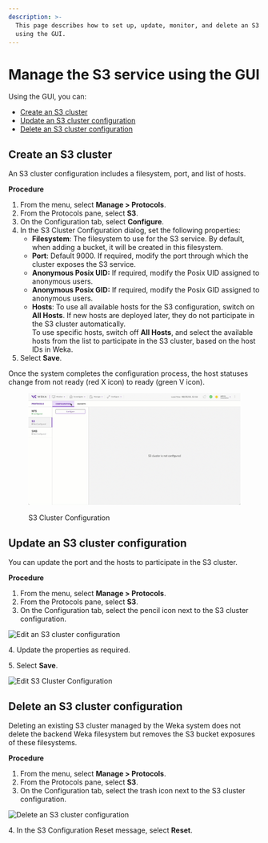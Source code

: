 ```yaml
---
description: >-
  This page describes how to set up, update, monitor, and delete an S3 cluster
  using the GUI.
---
```


# Manage the S3 service using the GUI

Using the GUI, you can:

* [Create an S3 cluster](s3-cluster-management.md#create-an-s3-cluster)
* [Update an S3 cluster configuration](s3-cluster-management.md#update-an-s3-cluster-configuration)
* [Delete an S3 cluster configuration](s3-cluster-management.md#delete-an-s3-cluster)

## Create an S3 cluster

An S3 cluster configuration includes a filesystem, port, and list of hosts.

**Procedure**

1. From the menu, select **Manage > Protocols**.
2. From the Protocols pane, select **S3**.
3. On the Configuration tab, select **Configure**.
4. In the S3 Cluster Configuration dialog, set the following properties:
   * **Filesystem**: The filesystem to use for the S3 service. By default, when adding a bucket, it will be created in this filesystem.
   * **Port**: Default 9000. If required, modify the port through which the cluster exposes the S3 service.
   * **Anonymous Posix UID:** If required, modify the Posix UID assigned to anonymous users.
   * **Anonymous Posix GID:** If required, modify the Posix GID assigned to anonymous users.
   * **Hosts**: To use all available hosts for the S3 configuration, switch on **All Hosts**. If new hosts are deployed later, they do not participate in the S3 cluster automatically.\
     To use specific hosts, switch off **All Hosts**, and select the available hosts from the list to participate in the S3 cluster, based on the host IDs in Weka.&#x20;
5. Select **Save**.

Once the system completes the configuration process, the host statuses change from not ready (red X icon) to ready (green V icon).

<figure><img src="../../../.gitbook/assets/wmng_S3_cluster_configuration.gif" alt=""><figcaption><p>S3 Cluster Configuration</p></figcaption></figure>

## Update an S3 cluster configuration

You can update the port and the hosts to participate in the S3 cluster.

**Procedure**

1. From the menu, select **Manage > Protocols**.
2. From the Protocols pane, select **S3**.
3. On the Configuration tab, select the pencil icon next to the S3 cluster configuration.

![Edit an S3 cluster configuration](../../../.gitbook/assets/wmng\_s3\_edit\_configuration\_button.png)

4\. Update the properties as required.

5\. Select **Save**.

![Edit S3 Cluster Configuration](../../../.gitbook/assets/wmng\_s3\_edit\_configuration\_dialog.png)

## Delete an S3 cluster configuration

Deleting an existing S3 cluster managed by the Weka system does not delete the backend Weka filesystem but removes the S3 bucket exposures of these filesystems.

**Procedure**

1. From the menu, select **Manage > Protocols**.
2. From the Protocols pane, select **S3**.
3. On the Configuration tab, select the trash icon next to the S3 cluster configuration.

![Delete an S3 cluster configuration](../../../.gitbook/assets/wmng\_s3\_delete\_configuration.png)

4\. In the S3 Configuration Reset message, select **Reset**.&#x20;
